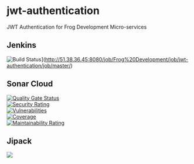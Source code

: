 # jwt-authentication
JWT Authentication for Frog Development Micro-services

## Jenkins  
![Build Status](http://51.38.36.45:8080/buildStatus/icon?job=Frog+Development%2Fjwt-authentication%2Fmaster)](http://51.38.36.45:8080/job/Frog%20Development/job/jwt-authentication/job/master/)

## Sonar Cloud  
[![Quality Gate Status](https://sonarcloud.io/api/project_badges/measure?project=FrogDevelopment_jwt-authentication&metric=alert_status)](https://sonarcloud.io/dashboard?id=FrogDevelopment_jwt-authentication)  
[![Security Rating](https://sonarcloud.io/api/project_badges/measure?project=FrogDevelopment_jwt-authentication&metric=security_rating)](https://sonarcloud.io/dashboard?id=FrogDevelopment_jwt-authentication)  
[![Vulnerabilities](https://sonarcloud.io/api/project_badges/measure?project=FrogDevelopment_jwt-authentication&metric=vulnerabilities)](https://sonarcloud.io/dashboard?id=FrogDevelopment_jwt-authentication)  
[![Coverage](https://sonarcloud.io/api/project_badges/measure?project=FrogDevelopment_jwt-authentication&metric=coverage)](https://sonarcloud.io/dashboard?id=FrogDevelopment_jwt-authentication)  
[![Maintainability Rating](https://sonarcloud.io/api/project_badges/measure?project=FrogDevelopment_jwt-authentication&metric=sqale_rating)](https://sonarcloud.io/dashboard?id=FrogDevelopment_jwt-authentication)  

## Jipack
[![](https://jitpack.io/v/FrogDevelopment/jwt-authentication.svg)](https://jitpack.io/#FrogDevelopment/jwt-authentication)  
